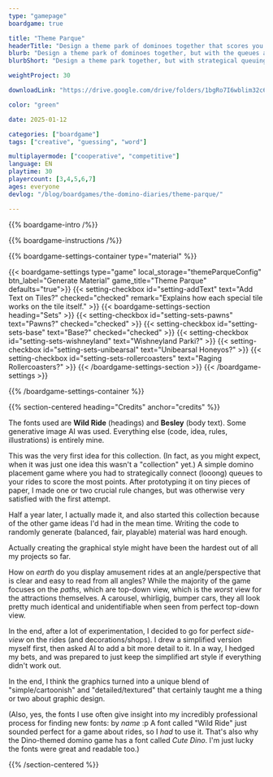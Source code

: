 ```yaml
---
type: "gamepage"
boardgame: true

title: "Theme Parque"
headerTitle: "Design a theme park of dominoes together that scores you the most points."
blurb: "Design a theme park of dominoes together, but with the queues and attractions that score you the most points."
blurbShort: "Design a theme park together, but with strategical queuing and ride placement. A [Domino Diaries](/the-domino-diaries/) game."

weightProject: 30

downloadLink: "https://drive.google.com/drive/folders/1bgRo7I6wblim32c6pOV8wKh_CWHedtOB"

color: "green"

date: 2025-01-12

categories: ["boardgame"]
tags: ["creative", "guessing", "word"]

multiplayermode: ["cooperative", "competitive"]
language: EN
playtime: 30
playercount: [3,4,5,6,7]
ages: everyone
devlog: "/blog/boardgames/the-domino-diaries/theme-parque/"

---
```


{{% boardgame-intro /%}}

{{% boardgame-instructions /%}}

{{% boardgame-settings-container type="material" %}}

{{< boardgame-settings type="game" local_storage="themeParqueConfig" btn_label="Generate Material" game_title="Theme Parque" defaults="true">}}
  {{< setting-checkbox id="setting-addText" text="Add Text on Tiles?" checked="checked" remark="Explains how each special tile works on the tile itself." >}}
  {{< boardgame-settings-section heading="Sets" >}}
    {{< setting-checkbox id="setting-sets-pawns" text="Pawns?" checked="checked" >}}
    {{< setting-checkbox id="setting-sets-base" text="Base?" checked="checked" >}}
    {{< setting-checkbox id="setting-sets-wishneyland" text="Wishneyland Parki?" >}}
    {{< setting-checkbox id="setting-sets-unibearsal" text="Unibearsal Honeyos?" >}}
    {{< setting-checkbox id="setting-sets-rollercoasters" text="Raging Rollercoasters?" >}}
  {{< /boardgame-settings-section >}}
{{< /boardgame-settings >}}

{{% /boardgame-settings-container %}}

{{% section-centered heading="Credits" anchor="credits" %}}

The fonts used are **Wild Ride** (headings) and **Besley** (body text). Some generative image AI was used. Everything else (code, idea, rules, illustrations) is entirely mine.

This was the very first idea for this collection. (In fact, as you might expect, when it was just one idea this wasn't a "collection" yet.) A simple domino placement game where you had to strategically connect (looong) queues to your rides to score the most points. After prototyping it on tiny pieces of paper, I made one or two crucial rule changes, but was otherwise very satisfied with the first attempt.

Half a year later, I actually made it, and also started this collection because of the other game ideas I'd had in the mean time. Writing the code to randomly generate (balanced, fair, playable) material was hard enough. 

Actually creating the graphical style might have been the hardest out of all my projects so far. 

How on _earth_ do you display amusement rides at an angle/perspective that is clear and easy to read from all angles? While the majority of the game focuses on the _paths_, which are top-down view, which is the _worst_ view for the attractions themselves. A carousel, whirligig, bumper cars, they all look pretty much identical and unidentifiable when seen from perfect top-down view.

In the end, after a lot of experimentation, I decided to go for perfect _side-view_ on the rides (and decorations/shops). I drew a simplified version myself first, then asked AI to add a bit more detail to it. In a way, I hedged my bets, and was prepared to just keep the simplified art style if everything didn't work out.

In the end, I think the graphics turned into a unique blend of "simple/cartoonish" and "detailed/textured" that certainly taught me a thing or two about graphic design.

(Also, yes, the fonts I use often give insight into my incredibly professional process for finding new fonts: by _name_ :p A font called "Wild Ride" just sounded perfect for a game about rides, so I _had_ to use it. That's also why the Dino-themed domino game has a font called _Cute Dino_. I'm just lucky the fonts were great and readable too.)

{{% /section-centered %}}